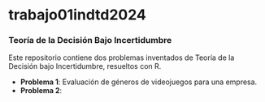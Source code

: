 # trabajo01indtd2024

### Teoría de la Decisión Bajo Incertidumbre

Este repositorio contiene dos problemas inventados de Teoría de la Decisión bajo Incertidumbre, resueltos con R.
- **Problema 1**: Evaluación de géneros de videojuegos para una empresa.
- **Problema 2**: 

